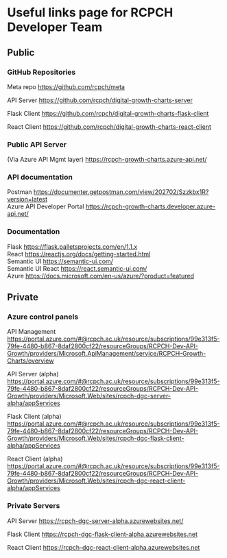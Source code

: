 # Useful links page for RCPCH Developer Team


## Public

### GitHub Repositories

Meta repo <https://github.com/rcpch/meta>  

API Server https://github.com/rcpch/digital-growth-charts-server  

Flask Client https://github.com/rcpch/digital-growth-charts-flask-client  

React Client https://github.com/rcpch/digital-growth-charts-react-client  


### Public API Server

(Via Azure API Mgmt layer) https://rcpch-growth-charts.azure-api.net/  


### API documentation

Postman https://documenter.getpostman.com/view/202702/Szzkbx1R?version=latest  
Azure API Developer Portal https://rcpch-growth-charts.developer.azure-api.net/  


### Documentation

Flask https://flask.palletsprojects.com/en/1.1.x  
React https://reactjs.org/docs/getting-started.html  
Semantic UI https://semantic-ui.com/  
Semantic UI React https://react.semantic-ui.com/  
Azure https://docs.microsoft.com/en-us/azure/?product=featured  


## Private

### Azure control panels

API Management https://portal.azure.com/#@rcpch.ac.uk/resource/subscriptions/99e313f5-79fe-4480-b867-8daf2800cf22/resourceGroups/RCPCH-Dev-API-Growth/providers/Microsoft.ApiManagement/service/RCPCH-Growth-Charts/overview

API Server (alpha) https://portal.azure.com/#@rcpch.ac.uk/resource/subscriptions/99e313f5-79fe-4480-b867-8daf2800cf22/resourceGroups/RCPCH-Dev-API-Growth/providers/Microsoft.Web/sites/rcpch-dgc-server-alpha/appServices

Flask Client (alpha) <https://portal.azure.com/#@rcpch.ac.uk/resource/subscriptions/99e313f5-79fe-4480-b867-8daf2800cf22/resourceGroups/RCPCH-Dev-API-Growth/providers/Microsoft.Web/sites/rcpch-dgc-flask-client-alpha/appServices>

React Client (alpha) https://portal.azure.com/#@rcpch.ac.uk/resource/subscriptions/99e313f5-79fe-4480-b867-8daf2800cf22/resourceGroups/RCPCH-Dev-API-Growth/providers/Microsoft.Web/sites/rcpch-dgc-react-client-alpha/appServices


### Private Servers

API Server https://rcpch-dgc-server-alpha.azurewebsites.net/  

Flask Client https://rcpch-dgc-flask-client-alpha.azurewebsites.net 

React Client https://rcpch-dgc-react-client-alpha.azurewebsites.net  